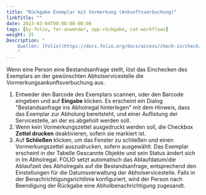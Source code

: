```yaml
---
title: "Rückgabe Exemplar mit Vormerkung (Ankunftsverbuchung)"
linkTitle: ""
date: 2023-03-04T00:00:00-00:00
tags: [by-folio, for-anwender, app-rückgabe, cat-workflows]
weight: 25
Description: "
    Quellen: [Folio](https://docs.folio.org/docs/access/check-in/checkin/#checking-in-an-item-with-a-request-hold-shelf-fulfillment)
    "
---
```


Wenn eine Person eine Bestandsanfrage stellt, löst das Einchecken des Exemplars an der gewünschten Abholservicestelle die Vormerkungsankunftsverbuchung aus.

1. Entweder den Barcode des Exemplars scannen, oder den Barcode eingeben und auf **Eingabe** klicken. Es erscheint ein Dialog "Bestandsanfrage ins Abholregal hinterlegen" mit dem Hinweis, dass das Exemplar zur Abholung bereitsteht, und einer Auflistung der Servicestelle, an der es abgeholt werden soll.
2. Wenn kein Vormerkungszettel ausgedruckt werden soll, die Checkbox **Zettel drucken** deaktivieren, sofern sie markiert ist.
3. Auf **Schließen** klicken, um das Fenster zu schließen und einen Vormerkungszettel auszudrucken, sofern ausgewählt. Das Exemplar erscheint in der Tabelle Gescannte Objekte und sein Status ändert sich in Im Abholregal. FOLIO setzt automatisch das Ablaufdatum/die Ablaufzeit des Abholregals auf die Bestandsanfrage, entsprechend den Einstellungen für die Datumsverwaltung der Abholservicestelle. Falls in der Benachrichtigungsrichtlinie konfiguriert, wird der Person nach Beendigung der Rückgabe eine Abholbenachrichtigung zugesandt.
